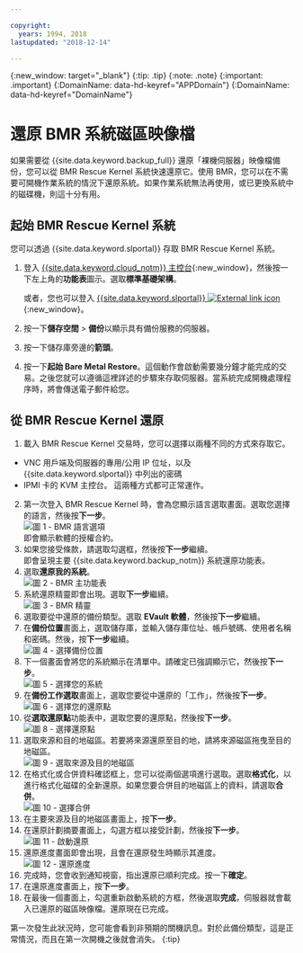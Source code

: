 ```yaml
---

copyright:
  years: 1994, 2018
lastupdated: "2018-12-14"

---
```

{:new_window: target="_blank"}
{:tip: .tip}
{:note: .note}
{:important: .important}
{:DomainName: data-hd-keyref="APPDomain"}
{:DomainName: data-hd-keyref="DomainName"}

# 還原 BMR 系統磁區映像檔

如果需要從 {{site.data.keyword.backup_full}} 還原「裸機伺服器」映像檔備份，您可以從 BMR Rescue Kernel 系統快速還原它。使用 BMR，您可以在不需要可開機作業系統的情況下還原系統。如果作業系統無法再使用，或已更換系統中的磁碟機，則這十分有用。

## 起始 BMR Rescue Kernel 系統

您可以透過 {{site.data.keyword.slportal}} 存取 BMR Rescue Kernel 系統。
1. 登入 [{{site.data.keyword.cloud_notm}} 主控台](https://{DomainName}/catalog/){:new_window}，然後按一下左上角的**功能表**圖示。選取**標準基礎架構**。

   或者，您也可以登入 [{{site.data.keyword.slportal}} ![External link icon](../../icons/launch-glyph.svg "External link icon")](https://control.softlayer.com/){:new_window}。
2. 按一下**儲存空間** > **備份**以顯示具有備份服務的伺服器。
3. 按一下儲存庫旁邊的**箭頭**。
4. 按一下**起始 Bare Metal Restore**。這個動作會啟動需要幾分鐘才能完成的交易。之後您就可以遵循這裡詳述的步驟來存取伺服器。當系統完成開機處理程序時，將會傳送電子郵件給您。


## 從 BMR Rescue Kernel 還原

1. 載入 BMR Rescue Kernel 交易時，您可以選擇以兩種不同的方式來存取它。
  - VNC 用戶端及伺服器的專用/公用 IP 位址，以及 {{site.data.keyword.slportal}} 中列出的密碼
  - IPMI 卡的 KVM 主控台。
  這兩種方式都可正常運作。
2. 第一次登入 BMR Rescue Kernel 時，會為您顯示語言選取畫面。選取您選擇的語言，然後按**下一步**。
<br/>![圖 1 - BMR 語言選項](/images/bmr1.png)<br/> 即會顯示軟體的授權合約。
3. 如果您接受條款，請選取勾選框，然後按**下一步**繼續。<br/> 即會呈現主要 {{site.data.keyword.backup_notm}} 系統還原功能表。
4. 選取**還原我的系統**。
<br/>![圖 2 - BMR 主功能表](/images/bmr2.png)
5. 系統還原精靈即會出現。選取**下一步**繼續。
<br/>![圖 3 - BMR 精靈](/images/bmr3.png)
6. 選取要從中還原的備份類型。選取 **EVault 軟體**，然後按**下一步**繼續。
7. 在**備份位置**畫面上，選取儲存庫，並輸入儲存庫位址、帳戶號碼、使用者名稱和密碼。然後，按**下一步**繼續。
<br/>![圖 4 - 選擇備份位置](/images/bmr4.png)
8. 下一個畫面會將您的系統顯示在清單中。請確定已強調顯示它，然後按**下一步**。
<br/>![圖 5 - 選擇您的系統](/images/bmr5.png)
9. 在**備份工作選取**畫面上，選取您要從中還原的「工作」，然後按**下一步**。
<br/>![圖 6 - 選擇您的還原點](/images/bmr6.png)
10. 從**選取還原點**功能表中，選取您要的還原點，然後按**下一步**。
<br/>![圖 8 - 選擇還原點](/images/bmr8.png)
11. 選取來源和目的地磁區。若要將來源還原至目的地，請將來源磁區拖曳至目的地磁區。
<br/>![圖 9 - 選取來源及目的地磁區](/images/bmr9.png)
12. 在格式化或合併資料確認框上，您可以從兩個選項進行選取。選取**格式化**，以進行格式化磁碟的全新還原。如果您要合併目的地磁區上的資料，請選取**合併**。
<br/>![圖 10 - 選擇合併](/images/bmr10.png)
13. 在主要來源及目的地磁區畫面上，按**下一步**。
14. 在還原計劃摘要畫面上，勾選方框以接受計劃，然後按**下一步**。
<br/>![圖 11 - 啟動還原](/images/bmr11.png)
15. 還原進度畫面即會出現，且會在還原發生時顯示其進度。
<br/>![圖 12 - 還原進度](/images/bmr12.png)
16. 完成時，您會收到通知視窗，指出還原已順利完成。按一下**確定**。
17. 在還原進度畫面上，按**下一步**。
18. 在最後一個畫面上，勾選重新啟動系統的方框，然後選取**完成**，伺服器就會載入已還原的磁區映像檔。還原現在已完成。<br/>

  第一次發生此狀況時，您可能會看到非預期的關機訊息。對於此備份類型，這是正常情況，而且在第一次開機之後就會消失。
  {:tip}
